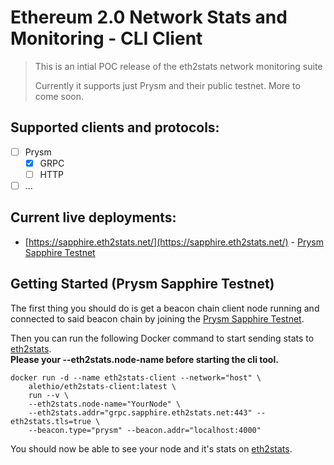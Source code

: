 # Ethereum 2.0 Network Stats and Monitoring - CLI Client

> This is an intial POC release of the eth2stats network monitoring suite
> 
> Currently it supports just Prysm and their public testnet.
> More to come soon.

## Supported clients and protocols:
- [ ] Prysm
  - [x] GRPC
  - [ ] HTTP
- [ ] ...
  
## Current live deployments:

- [https://sapphire.eth2stats.net/](https://sapphire.eth2stats.net/) - [Prysm Sapphire Testnet](https://prylabs.net/participate)

## Getting Started (Prysm Sapphire Testnet)

The first thing you should do is get a beacon chain client node running and connected to said beacon chain by joining the [Prysm Sapphire Testnet](https://prylabs.net/participate).

Then you can run the following Docker command to start sending stats to [eth2stats](https://sapphire.eth2stats.net).  
**Please your --eth2stats.node-name before starting the cli tool.**
```shell script
docker run -d --name eth2stats-client --network="host" \
    alethio/eth2stats-client:latest \
    run --v \
    --eth2stats.node-name="YourNode" \
    --eth2stats.addr="grpc.sapphire.eth2stats.net:443" --eth2stats.tls=true \
    --beacon.type="prysm" --beacon.addr="localhost:4000"
```

You should now be able to see your node and it's stats on [eth2stats](https://sapphire.eth2stats.net).

